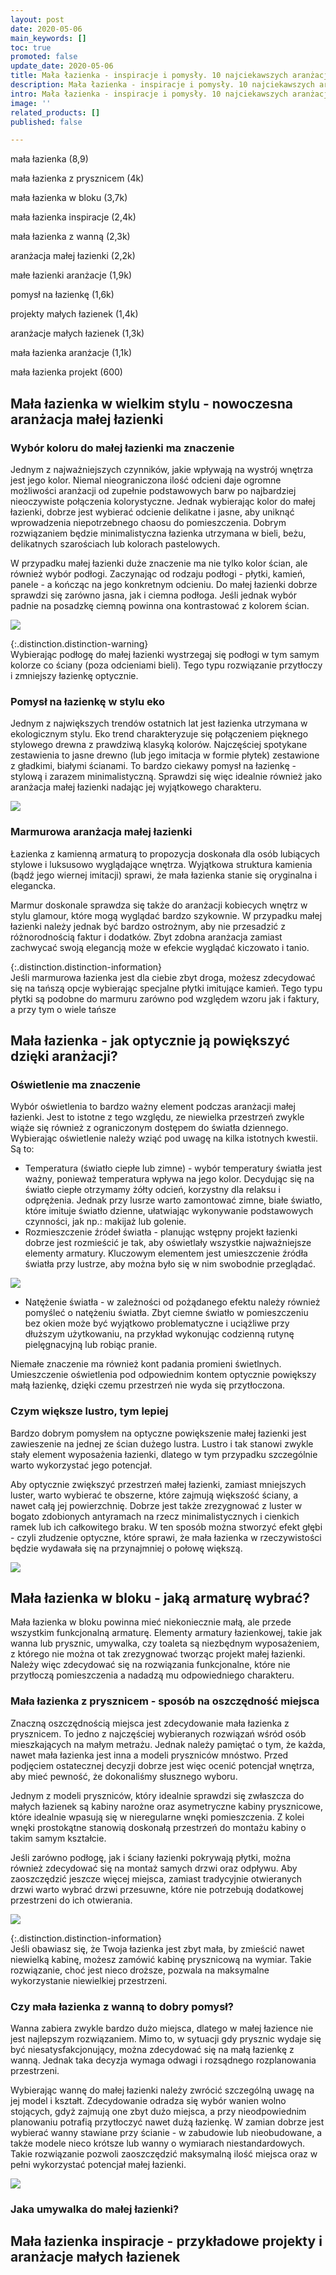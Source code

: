 ```yaml
---
layout: post
date: 2020-05-06
main_keywords: []
toc: true
promoted: false
update_date: 2020-05-06
title: Mała łazienka - inspiracje i pomysły. 10 najciekawszych aranżacji
description: Mała łazienka - inspiracje i pomysły. 10 najciekawszych aranżacji
intro: Mała łazienka - inspiracje i pomysły. 10 najciekawszych aranżacji
image: ''
related_products: []
published: false

---
```

mała łazienka (8,9)

mała łazienka z prysznicem (4k)

mała łazienka w bloku (3,7k)

mała łazienka inspiracje (2,4k)

mała łazienka z wanną (2,3k)

aranżacja małej łazienki (2,2k)

małe łazienki aranżacje (1,9k)

pomysł na łazienkę (1,6k)

projekty małych łazienek (1,4k)

aranżacje małych łazienek (1,3k)

mała łazienka aranżacje (1,1k)

mała łazienka projekt (600)

## Mała łazienka w wielkim stylu - nowoczesna aranżacja małej łazienki

### Wybór koloru do małej łazienki ma znaczenie

Jednym z najważniejszych czynników, jakie wpływają na wystrój wnętrza jest jego kolor. Niemal nieograniczona ilość odcieni daje ogromne możliwości aranżacji od zupełnie podstawowych barw po najbardziej nieoczywiste połączenia kolorystyczne. Jednak wybierając kolor do małej łazienki, dobrze jest wybierać odcienie delikatne i jasne, aby uniknąć wprowadzenia niepotrzebnego chaosu do pomieszczenia. Dobrym rozwiązaniem będzie minimalistyczna łazienka utrzymana w bieli, beżu, delikatnych szarościach lub kolorach pastelowych.

W przypadku małej łazienki duże znaczenie ma nie tylko kolor ścian, ale również wybór podłogi. Zaczynając od rodzaju podłogi - płytki, kamień, panele - a kończąc na jego konkretnym odcieniu. Do małej łazienki dobrze sprawdzi się zarówno jasna, jak i ciemna podłoga. Jeśli jednak wybór padnie na posadzkę ciemną powinna ona kontrastować z kolorem ścian.

![](/uploads/podloga-do-lazienki.jpg)

{:.distinction.distinction-warning}  
Wybierając podłogę do małej łazienki wystrzegaj się podłogi w tym samym kolorze co ściany (poza odcieniami bieli). Tego typu rozwiązanie przytłoczy i zmniejszy łazienkę optycznie.

### Pomysł na łazienkę w stylu eko

Jednym z największych trendów ostatnich lat jest łazienka utrzymana w ekologicznym stylu. Eko trend charakteryzuje się połączeniem pięknego stylowego drewna z prawdziwą klasyką kolorów. Najczęściej spotykane zestawienia to jasne drewno (lub jego imitacja w formie płytek) zestawione z gładkimi, białymi ścianami. To bardzo ciekawy pomysł na łazienkę - stylową i zarazem minimalistyczną. Sprawdzi się więc idealnie również jako aranżacja małej łazienki nadając jej wyjątkowego charakteru.

![](/uploads/eko-lazienka.jpg)

### Marmurowa aranżacja małej łazienki

Łazienka z kamienną armaturą to propozycja doskonała dla osób lubiących stylowe i luksusowo wyglądające wnętrza. Wyjątkowa struktura kamienia (bądź jego wiernej imitacji) sprawi, że mała łazienka stanie się oryginalna i elegancka. 

Marmur doskonale sprawdza się także do aranżacji kobiecych wnętrz w stylu glamour, które mogą wyglądać bardzo szykownie. W przypadku małej łazienki należy jednak być bardzo ostrożnym, aby nie przesadzić z różnorodnością faktur i dodatków. Zbyt zdobna aranżacja zamiast zachwycać swoją elegancją może w efekcie wyglądać kiczowato i tanio.

{:.distinction.distinction-information}  
Jeśli marmurowa łazienka jest dla ciebie zbyt droga, możesz zdecydować się na tańszą opcje wybierając specjalne płytki imitujące kamień. Tego typu płytki są podobne do marmuru zarówno pod względem wzoru jak i faktury, a przy tym o wiele tańsze

## Mała łazienka - jak optycznie ją powiększyć dzięki aranżacji?

### Oświetlenie ma znaczenie

Wybór oświetlenia to bardzo ważny element podczas aranżacji małej łazienki. Jest to istotne z tego względu, ze niewielka przestrzeń zwykle wiąże się również z ograniczonym dostępem do światła dziennego. Wybierając oświetlenie należy wziąć pod uwagę na kilka istotnych kwestii. Są to:

* Temperatura (światło ciepłe lub zimne) - wybór temperatury światła jest ważny, ponieważ temperatura wpływa na jego kolor. Decydując się na światło ciepłe otrzymamy żółty odcień, korzystny dla relaksu i odprężenia. Jednak przy lusrze warto zamontować zimne, białe światło, które imituje światło dzienne, ułatwiając wykonywanie podstawowych czynności, jak np.: makijaż lub golenie.
* Rozmieszczenie źródeł światła - planując wstępny projekt łazienki dobrze jest rozmieścić je tak, aby oświetlały wszystkie najważniejsze elementy armatury. Kluczowym elementem jest umieszczenie źródła światła przy lustrze, aby można było się w nim swobodnie przeglądać.

![](/uploads/lazienka-oswietlenie.jpg)

* Natężenie światła - w zależności od pożądanego efektu należy również pomyśleć o natężeniu światła. Zbyt ciemne światło w pomieszczeniu bez okien może być wyjątkowo problematyczne i uciążliwe przy dłuższym użytkowaniu, na przykład wykonując codzienną rutynę pielęgnacyjną lub robiąc pranie.

Niemałe znaczenie ma również kont padania promieni świetlnych. Umieszczenie oświetlenia pod odpowiednim kontem optycznie powiększy małą łazienkę, dzięki czemu przestrzeń nie wyda się przytłoczona.

### Czym większe lustro, tym lepiej

Bardzo dobrym pomysłem na optyczne powiększenie małej łazienki jest zawieszenie na jednej ze ścian dużego lustra. Lustro i tak stanowi zwykle stały element wyposażenia łazienki, dlatego w tym przypadku szczególnie warto wykorzystać jego potencjał.

Aby optycznie zwiększyć przestrzeń małej łazienki, zamiast mniejszych luster, warto wybierać te obszerne, które zajmują większość ściany, a nawet całą jej powierzchnię. Dobrze jest także zrezygnować z luster w bogato zdobionych antyramach na rzecz minimalistycznych i cienkich ramek lub ich całkowitego braku. W ten sposób można stworzyć efekt głębi - czyli złudzenie optyczne, które sprawi, że mała łazienka w rzeczywistości będzie wydawała się na przynajmniej o połowę większą.

![](/uploads/lusta-do-lazienki.jpg)

## Mała łazienka w bloku - jaką armaturę wybrać?

Mała łazienka w bloku powinna mieć niekoniecznie małą, ale przede wszystkim funkcjonalną armaturę. Elementy armatury łazienkowej, takie jak wanna lub prysznic, umywalka, czy toaleta są niezbędnym wyposażeniem, z którego nie można ot tak zrezygnować tworząc projekt małej łazienki. Należy więc zdecydować się na rozwiązania funkcjonalne, które nie przytłoczą pomieszczenia a nadadzą mu odpowiedniego charakteru.

### Mała łazienka z prysznicem - sposób na oszczędność miejsca

Znaczną oszczędnością miejsca jest zdecydowanie mała łazienka z prysznicem. To jedno z najczęściej wybieranych rozwiązań wśród osób mieszkających na małym metrażu. Jednak należy pamiętać o tym, że każda, nawet mała łazienka jest inna a modeli pryszniców mnóstwo. Przed podjęciem ostatecznej decyzji dobrze jest więc ocenić potencjał wnętrza, aby mieć pewność, że dokonaliśmy słusznego wyboru.

Jednym z modeli pryszniców, który idealnie sprawdzi się zwłaszcza do małych łazienek są kabiny narożne oraz asymetryczne kabiny prysznicowe, które idealnie wpasują się w nieregularne wnęki pomieszczenia. Z kolei wnęki prostokątne stanowią doskonałą przestrzeń do montażu kabiny o takim samym kształcie.

Jeśli zarówno podłogę, jak i ściany łazienki pokrywają płytki, można również zdecydować się na montaż samych drzwi oraz odpływu. Aby zaoszczędzić jeszcze więcej miejsca, zamiast tradycyjnie otwieranych drzwi warto wybrać drzwi przesuwne, które nie potrzebują dodatkowej przestrzeni do ich otwierania.

![](/uploads/mala-lazienka-z-prysznicem.jpg)

{:.distinction.distinction-information}  
Jeśli obawiasz się, że Twoja łazienka jest zbyt mała, by zmieścić nawet niewielką kabinę, możesz zamówić kabinę prysznicową na wymiar. Takie rozwiązanie, choć jest nieco droższe, pozwala na maksymalne wykorzystanie niewielkiej przestrzeni.

### Czy mała łazienka z wanną to dobry pomysł?

Wanna zabiera zwykle bardzo dużo miejsca, dlatego w małej łazience nie jest najlepszym rozwiązaniem. Mimo to, w sytuacji gdy prysznic wydaje się być niesatysfakcjonujący, można zdecydować się na małą łazienkę z wanną. Jednak taka decyzja wymaga odwagi i rozsądnego rozplanowania przestrzeni.

Wybierając wannę do małej łazienki należy zwrócić szczególną uwagę na jej model i kształt. Zdecydowanie odradza się wybór wanien wolno stojących, gdyż zajmują one zbyt dużo miejsca, a przy nieodpowiednim planowaniu potrafią przytłoczyć nawet dużą łazienkę. W zamian dobrze jest wybierać wanny stawiane przy ścianie - w zabudowie lub nieobudowane, a także modele nieco krótsze lub wanny o wymiarach niestandardowych. Takie rozwiązanie pozwoli zaoszczędzić maksymalną ilość miejsca oraz w pełni wykorzystać potencjał małej łazienki.

![](/uploads/czy-lazienka-z-wanna-to-dobry-pomysl.jpg)

### Jaka umywalka do małej łazienki?

## Mała łazienka inspiracje - przykładowe projekty i aranżacje małych łazienek